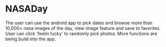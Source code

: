 # NASADay
The user can use the android app to pick dates and browse more than 10,000+ nasa images of the day, view image feature and save to favorites. User can click 'feelin lucky' to randomly pick photos. More functions are being build into the app.
